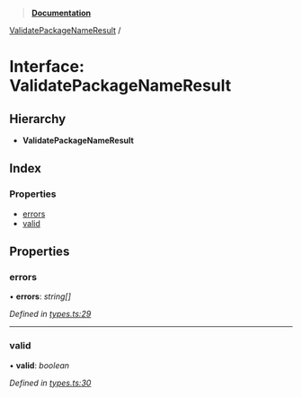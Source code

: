 > **[Documentation](../README.md)**

[ValidatePackageNameResult](validatepackagenameresult.md) /

# Interface: ValidatePackageNameResult

## Hierarchy

* **ValidatePackageNameResult**

## Index

### Properties

* [errors](validatepackagenameresult.md#errors)
* [valid](validatepackagenameresult.md#valid)

## Properties

###  errors

• **errors**: *string[]*

*Defined in [types.ts:29](https://github.com/dylanaubrey/repodog/blob/29cffa9/packages/helpers/src/types.ts#L29)*

___

###  valid

• **valid**: *boolean*

*Defined in [types.ts:30](https://github.com/dylanaubrey/repodog/blob/29cffa9/packages/helpers/src/types.ts#L30)*